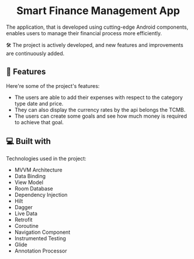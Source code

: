 <h1 align="center" id="title">Smart Finance Management App</h1>

<p id="description">The application, that is developed using cutting-edge Android components, enables users to manage their financial process more efficiently.</p>
<p id="description">🛠️ The project is actively developed, and new features and improvements are continuously added.</p>

  
  
<h2>🧐 Features</h2>

Here're some of the project's features:

*   The users are able to add their expenses with respect to the category type date and price.
*   They can also display the currency rates by the api belongs the TCMB.
*   The users can create some goals and see how much money is required to achieve that goal.

  
  
<h2>💻 Built with</h2>

Technologies used in the project:

*   MVVM Architecture
*   Data Binding
*   View Model
*   Room Database
*   Dependency Injection
*   Hilt
*   Dagger
*   Live Data
*   Retrofit
*   Coroutine
*   Navigation Component
*   Instrumented Testing
*   Glide
*   Annotation Processor
